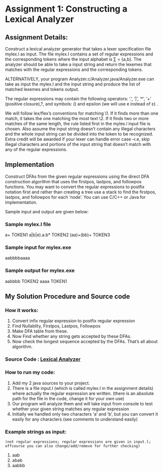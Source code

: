 # Assignment 1: Constructing a Lexical Analyzer        

## Assignment Details:

Construct a lexical analyzer generator  that takes a lexer specification file mylex.l as input. The file mylex.l  contains a set of regular expressions and the corresponding tokens  where the input alphabet is ∑ = {a,b}. The analyzer should be able to  take a input string and return the lexemes that matches with the regular  expressions and the corresponding tokens.

ALTERNATIVELY, your program  Analyzer.c/Analyzer.java/Analyzer.exe can take as input the mylex.l and  the input string and produce the list of matched lexemes and tokens  output.

The regular expressions may contain the  following operators: ‘.’, ‘|’, ‘*’, ‘+’ (positive closure),?, and  symbols: () and epsilon (we will use e instead of ε) .

We will follow lex/flex’s conventions for matching
 \1. If it finds more than one match, it takes the one matching the most text
 \2. If it finds two or more matches of the same length, the rule listed first in the  mylex.l  input file is chosen.
 Also assume the input string doesn’t contain any illegal characters and  the whole input string can be divided into the token to be recognized.   Extra credit will be awarded if your lexer can handle error case –i.e,  skip illegal characters and portions of the input string that doesn’t  match with any of the regular expressions.

## Implementation

Construct DFAs from the given regular  expressions using the direct DFA construction algorithm that uses the  firstpos, lastpos, and followpos functions. You may want to convert the  regular expressions to postfix notation first and rather than creating a  tree use a stack to find the firstpos, lastpos, and followpos for each  ‘node’. You can use C/C++ or Java for implementation.

Sample input and output are given below:

### Sample mylex.l file

a+                        TOKEN1
 a|b|e).a.b*          TOKEN2
 (aa)+(bb)+         TOKEN3

### Sample input for mylex.exe

aabbbbaaaa

### Sample output for mylex.exe

aabbbb TOKEN2
 aaaa      TOKEN1

## My Solution Procedure and Source code

### How it works:

1. Convert infix regular expression to postfix regular expression
2. Find Nullablity, Firstpos, Lastpos, Followpos
3. Make DFA table from these.
4. Now Find whether any string gets accepted by these DFAs.
5. Now check the longest sequence accepted by the DFAs. That’s all about algorithm.

### Source Code : [Lexical Analyzer ](https://github.com/Sayef/LexicalAnalyzer)

### How to run my code:

1. Add my 2 java sources to your project.
2. There is a file input.l (which is called mylex.l in the assignment  details) where actually the regular expression are written. (there is an  absolute path for the file in the code, change it for your own use)
3. Our program will analyze them and will take input from console to test whether your given string matches any regular expression
4. Initially we handled only two characters ‘a’ and ‘b’, but you can  convert it easily for any characters (see comments to understand easily)

###  Example strings as input:

```
(not regular expressions; regular expressions are given in input.l; 
offcourse you can also change/add/remove for further checking)
```

1. aab
2. abab
3. aabbb
